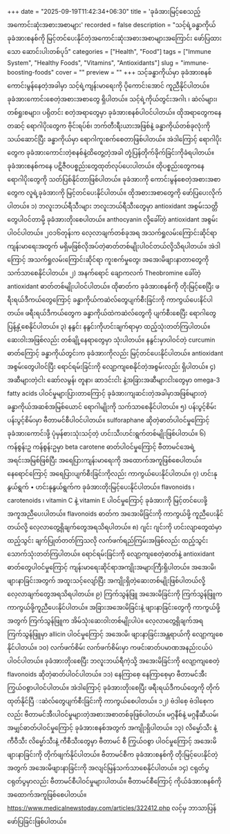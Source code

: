 +++
date = "2025-09-19T11:42:34+06:30"
title = 'ခုခံအားမြင့်စေသည့်အကောင်းဆုံးအစားအစာများ'
recorded = false
description = "သင့်ရဲ့ခန္ဓာကိုယ်ခုခံအားစနစ်ကို မြင့်တင်ပေးနိုင်တဲ့အကောင်းဆုံးအစားအစာများအကြောင်း ဖော်ပြထားသော ဆောင်းပါးတစ်ပုဒ်"
categories = ["Health", "Food"]
tags = ["Immune System", "Healthy Foods", "Vitamins", "Antioxidants"]
slug = "immune-boosting-foods"
cover = ""
preview = ""
+++
သင့်ခန္ဓာကိုယ်မှာ ခုခံအားစနစ်ကောင်းမွန်နေတဲ့အခါမှာ သင့်ရဲ့ကျန်းမာရေးကို ပိုကောင်းအောင် ကူညီနိုင်ပါတယ်။ ခုခံအားကောင်းစေတဲ့အစားအစာတွေ ရှိပါတယ်။ သင့်ရဲ့ကိုယ်တွင်းအဂါၤ ၊ ဆဲလ်များ၊ တစ်ရှုးစများ၊ ပရိုတင်း စတဲ့အရာတွေမှာ ခုခံအားစနစ်ပါဝင်ပါတယ်။ ထိုအရာတွေကနေတဆင့် ရောဂါပိုးတွေက ဗိုင်းရပ်စ်၊ ဘက်တီးရီးယားအဖြစ်နဲ့ ခန္ဓာကိုယ်တစ်ခုလုံးကို သယ်ဆောင်ပြီး ခန္ဓာကိုယ်မှာ ရောဂါကူးစက်စေတာဖြစ်ပါတယ်။ အဲဒါကြောင့် ရောဂါပိုးတွေက ခုခံအားကောင်းတဲ့စနစ်နဲ့ထိတွေ့တဲ့အခါ တုံ့ပြန်တိုက်ခိုက်ခြင်းကိုခံရပါတယ်။ ခုခံအားစနစ်ကနေ ပဋိဇီဝပစ္စည်းတွေထုတ်လုပ်ပေးပါတယ်။ ထိုပစ္စည်းတွေကနေ ရောဂါပိုးတွေကို သတ်ပြစ်နိုင်တာဖြစ်ပါတယ်။ ခုခံအားကို ကောင်းမွန်စေတဲ့အစားအစာတွေက လူရဲ့ခုခံအားကို မြင့်တင်ပေးနိုင်ပါတယ်။ ထိုအစားအစာတွေကို ဖော်ပြပေးလိုက်ပါတယ်။
၁) ဘလူးဘယ်ရီသီးများ
ဘလူးဘယ်ရီသီးတွေမှာ antioxidant အစွမ်းသတ္တိတွေပါဝင်တာမို့ ခုခံအားတိုးစေပါတယ်။ anthocyanin လို့ခေါ်တဲ့ antioxidant အစွမ်းပါဝင်ပါတယ်။ ၂၀၁၆တုန်းက လေ့လာချက်တစ်ခုအရ အသက်ရှုလမ်းကြောင်းဆိုင်ရာကျန်းမာရေးအတွက် မရှိမဖြစ်လိုအပ်တဲ့ဓာတ်တစ်မျိုးပါဝင်တယ်လို့သိရပါတယ်။ အဲဒါကြောင့် အသက်ရှုလမ်းကြောင်းဆိုင်ရာ ကူးစက်မှုတွေ၊ အအေးမိဖျားနာတာတွေကို သက်သာစေနိုင်ပါတယ်။
၂) အနက်ရောင် ချောကလက်
Theobromine ခေါ်တဲ့ antioxidant ဓာတ်တစ်မျိုးပါဝင်ပါတယ်။ ထိုဓာတ်က ခုခံအားစနစ်ကို တိုးမြင့်စေပြီး ဖရီးရယ်ဒီကယ်တွေကြောင့် ခန္ဓာကိုယ်ကဆဲလ်တွေပျက်စီးခြင်းကို ကာကွယ်ပေးနိင်ပါတယ်။
ဖရီးရယ်ဒီကယ်တွေက ခန္ဓာကိုယ်ထဲကဆဲလ်တွေကို ပျက်စီးစေပြီး ရောဂါတွေပြန့်နှံ့စေနိုင်ပါတယ်။
၃) နနွင်း
နနွင်းကိုဟင်းချက်ရာမှာ ထည့်သုံးတတ်ကြပါတယ်။ ဆေးဝါးအဖြစ်လည်း တစ်ချို့နေရာတွေမှာ သုံးပါတယ်။ နနွင်းမှာပါဝင်တဲ့ curcumin ဓာတ်ကြောင့် ခန္ဓာကိုယ်တွင်းက ခုခံအားကိုလည်း မြင့်တင်ပေးနိုင်ပါတယ်။ antioxidant အစွမ်းတွေပါဝင်ပြီး ရောင်ရမ်းခြင်းကို လျော့ကျစေနိုင်တဲ့အစွမ်းလည်း ရှိပါတယ်။
၄) အဆီများတဲ့ငါး
ဆော်လမွန်၊ တူနာ၊ ဆာဒင်းငါး နဲ့အခြားအဆီများငါးတွေမှာ omega-3 fatty acids ပါဝင်မှုများပြားတာကြောင့် ခုခံအားကျဆင်းတဲ့အခါမှာအဖြစ်များတဲ့ ခန္ဓာကိုယ်အဆစ်အမြစ်ယောင် ရောဂါမျိုးကို သက်သာစေနိုင်ပါတယ်။
၅) ပန်းပွင့်စိမ်း
ပန်းပွင့်စိမ်းမှာ ဗီတာမင်စီပါဝင်ပါတယ်။ sulforaphane ဆိုတဲ့ဓာတ်ပါဝင်မှုကြောင့် ခုခံအားကောင်းဖို့ ပုံမှန်စားသုံးသင့်တဲ့ ဟင်းသီးဟင်းရွက်တစ်မျိုးဖြစ်ပါတယ်။
၆) ကန်စွန်းဥ
ကန်စွန်းဥမှာ beta carotene ဓာတ်ပါဝင်မှုကြောင့် ဗီတာမင်အေရဲ့အရင်းအမြစ်ဖြစ်ပြီး အရေပြားကျန်းမာရေးကို အထောက်အကူဖြစ်စေပါတယ်။ နေရောင်ကြောင့် အရေပြားပျက်စီးခြင်းကိုလည်း ကာကွယ်ပေးနိုင်ပါတယ်။
၇) ဟင်းနုနွယ်ရွက်
• ဟင်းနုနွယ်ရွက်က ခုခံအားတိုးမြင့်ပေးနိုင်ပါတယ်။ flavonoids ၊ carotenoids ၊ vitamin C နဲ့ vitamin E ပါဝင်မှုကြောင့် ခုခံအားကို မြင့်တင်ပေးဖို့အကူအညီပေးပါတယ်။ flavonoids ဓာတ်က အအေးမိခြင်းကို ကာကွယ်ဖို့ ကူညီပေးနိုင်တယ်လို့ လေ့လာတွေ့ရှိချက်တွေအရသိရပါတယ်။
၈) ဂျင်း
ဂျင်းကို ဟင်းလျာတွေထဲမှာထည့်သွင်း ချက်ပြုတ်တတ်ကြသလို လက်ဖက်ရည်ကြမ်းအဖြစ်လည်း ထည့်သွင်းသောက်သုံးတတ်ကြပါတယ်။ ရောင်ရမ်းခြင်းကို လျော့ကျစေတဲ့ဓာတ်နဲ့ antioxidant ဓာတ်တွေပါဝင်မှုကြောင့် ကျန်းမာရေးဆိုင်ရာအကျိုးအများကြီးရှိပါတယ်။ အအေးမိ၊ ဖျားနာခြင်းအတွက် အထူးသင့်လျော်ပြီး အကျိုးရှိတဲ့ဆေးတစ်မျိုးဖြစ်ပါတယ်လို့ လေ့လာချက်တွေအရသိရပါတယ်။
၉) ကြက်သွန်ဖြူ
အအေးမိခြင်းကို ကြက်သွန်ဖြူက ကာကွယ်ဖို့ကူညီပေးနိုင်ပါတယ်။ အခြားအအေးမိခြင်းနဲ့ ဖျားနာခြင်းတွေကို ကာကွယ်ဖို့အတွက် ကြက်သွန်ဖြူက အိမ်သုံးဆေးဝါးတစ်မျိုးပါပဲ။
လေ့လာတွေ့ရှိချက်အရ ကြက်သွန်ဖြူမှာ allicin ပါဝင်မှုကြောင့် အအေးမိ၊ ဖျားနာခြင်းအန္တရာယ်ကို လျော့ကျစေနိုင်ပါတယ်။
၁၀) လက်ဖက်စိမ်း
လက်ဖက်စိမ်းမှာ ကဖင်းဓာတ်ပမာဏအနည်းငယ်ပဲပါဝင်ပါတယ်။ ခုခံအားတိုးစေပြီး ဘလူးဘယ်ရီကဲ့သို့ အအေးမိခြင်းကို လျော့ကျစေတဲ့ flavonoids ဆိုတဲ့ဓာတ်ပါဝင်ပါတယ်။
၁၁) နေကြာစေ့
နေကြာစေ့မှာ ဗီတာမင်အီးကြွယ်ဝစွာပါဝင်ပါတယ်။ အဲဒါကြောင့် ခုခံအားတိုးစေပြီး ဖရီးရယ်ဒီကယ်တွေကို တိုက်ထုတ်နိုင်ပြီ းဆဲလ်တွေပျက်စီးခြင်းကို ကာကွယ်စေပါတယ်။
၁၂) ဗံဒါစေ့
ဗံဒါစေ့ကလည်း ဗီတာမင်အီးပါဝင်မှုများတဲ့အစားအစာတစ်ခုဖြစ်ပါတယ်။ မဂ္ဂနီစ်နဲ့ မဂ္ဂနီဆီယမ်၊ အမျှင်ဓာတ်ပါဝင်မှုကြောင့် ခုခံအားစနစ်အတွက် အကျိုးရှိပါတယ်။
၁၃) လိမ္မော်သီး နဲ့ ကီဝီသီး
လိမ္မော်သီးနဲ့ ကီစီသီးတွေမှာ ဗီတာမင် စီ ကြွယ်ဝစွာ ပါဝင်မှုကြောင့် အအေးမိဖျားနာခြင်းကို တိုက်ဖျက်နိုင်ပါတယ်။ ဗီတာမင်စီက ခုခံအားစနစ်ကို တိုးမြင့်ပေးနိုင်တဲ့အတွက် အအေးမိဖျားနာခြင်းကို အလျင်မြန်သက်သာစေနိုင်ပါတယ်။
၁၄) ငရုတ်ပွ
ငရုတ်ပွမှာလည်း ဗီတာမင်စီပါဝင်မှုများပါတယ်။ ဗီတာမင်စီကြောင့် ကိုယ်ခံအားစနစ်ကို အထောက်အကူဖြစ်စေပါတယ်။
https://www.medicalnewstoday.com/articles/322412.php လင့်မှ ဘာသာပြန်ဖော်ပြခြင်းဖြစ်ပါတယ်။ 